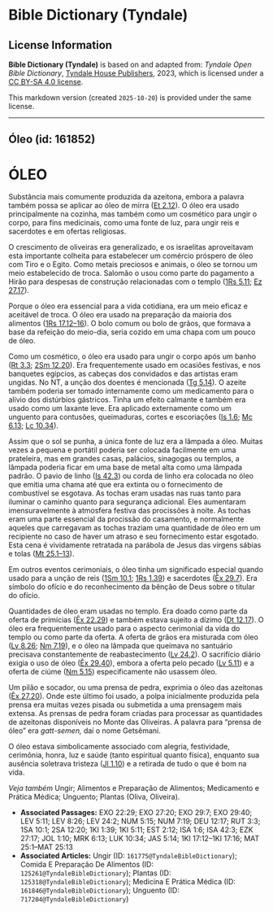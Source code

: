 # Bible Dictionary (Tyndale)

## License Information

**Bible Dictionary (Tyndale)** is based on and adapted from: _Tyndale Open Bible Dictionary_, [Tyndale House Publishers](https://tyndaleopenresources.com/), 2023, which is licensed under a [CC BY-SA 4.0 license](https://creativecommons.org/licenses/by-sa/4.0/legalcode.en).

This markdown version (created `2025-10-20`) is provided under the same license.



--------------------------------

## Óleo (id: 161852)

ÓLEO
====

Substância mais comumente produzida da azeitona, embora a palavra também possa se aplicar ao óleo de mirra ([Et 2\.12](https://ref.ly/Esth2:12)). O óleo era usado principalmente na cozinha, mas também como um cosmético para ungir o corpo, para fins medicinais, como uma fonte de luz, para ungir reis e sacerdotes e em ofertas religiosas.

O crescimento de oliveiras era generalizado, e os israelitas aproveitavam esta importante colheita para estabelecer um comércio próspero de óleo com Tiro e o Egito. Como metais preciosos e animais, o óleo se tornou um meio estabelecido de troca. Salomão o usou como parte do pagamento a Hirão para despesas de construção relacionadas com o templo ([1Rs 5\.11](https://ref.ly/1Kgs5:11); [Ez 27\.17](https://ref.ly/Ezek27:17)).

Porque o óleo era essencial para a vida cotidiana, era um meio eficaz e aceitável de troca. O óleo era usado na preparação da maioria dos alimentos ([1Rs 17\.12–16](https://ref.ly/1Kgs17:12-1Kgs17:16)). O bolo comum ou bolo de grãos, que formava a base da refeição do meio\-dia, seria cozido em uma chapa com um pouco de óleo.

Como um cosmético, o óleo era usado para ungir o corpo após um banho ([Rt 3\.3](https://ref.ly/Ruth3:3); [2Sm 12\.20](https://ref.ly/2Sam12:20)). Era frequentemente usado em ocasiões festivas, e nos banquetes egípcios, as cabeças dos convidados e das artistas eram ungidas. No NT, a unção dos doentes é mencionada ([Tg 5\.14](https://ref.ly/Jas5:14)). O azeite também poderia ser tomado internamente como um medicamento para o alívio dos distúrbios gástricos. Tinha um efeito calmante e também era usado como um laxante leve. Era aplicado externamente como um unguento para contusões, queimaduras, cortes e escoriações ([Is 1\.6](https://ref.ly/Isa1:6); [Mc 6\.13](https://ref.ly/Mark6:13); [Lc 10\.34](https://ref.ly/Luke10:34)).

Assim que o sol se punha, a única fonte de luz era a lâmpada a óleo. Muitas vezes a pequena e portátil poderia ser colocada facilmente em uma prateleira, mas em grandes casas, palácios, sinagogas ou templos, a lâmpada poderia ficar em uma base de metal alta como uma lâmpada padrão. O pavio de linho ([Is 42\.3](https://ref.ly/Isa42:3)) ou corda de linho era colocada no óleo que emitia uma chama até que era extinta ou o fornecimento de combustível se esgotava. As tochas eram usadas nas ruas tanto para iluminar o caminho quanto para segurança adicional. Eles aumentaram imensuravelmente à atmosfera festiva das procissões à noite. As tochas eram uma parte essencial da procissão do casamento, e normalmente aqueles que carregavam as tochas traziam uma quantidade de óleo em um recipiente no caso de haver um atraso e seu fornecimento estar esgotado. Esta cena é vividamente retratada na parábola de Jesus das virgens sábias e tolas ([Mt 25\.1–13](https://ref.ly/Matt25:1-Matt25:13)).

Em outros eventos cerimoniais, o óleo tinha um significado especial quando usado para a unção de reis ([1Sm 10\.1](https://ref.ly/1Sam10:1); [1Rs 1\.39](https://ref.ly/1Kgs1:39)) e sacerdotes ([Êx 29\.7](https://ref.ly/Exod29:7)). Era símbolo do ofício e do reconhecimento da bênção de Deus sobre o titular do ofício.

Quantidades de óleo eram usadas no templo. Era doado como parte da oferta de primícias ([Êx 22\.29](https://ref.ly/Exod22:29)) e também estava sujeito a dízimo ([Dt 12\.17](https://ref.ly/Deut12:17)). O óleo era frequentemente usado para o aspecto cerimonial da vida do templo ou como parte da oferta. A oferta de grãos era misturada com óleo ([Lv 8\.26](https://ref.ly/Lev8:26); [Nm 7\.19](https://ref.ly/Num7:19)), e o óleo na lâmpada que queimava no santuário precisava constantemente de reabastecimento ([Lv 24\.2](https://ref.ly/Lev24:2)). O sacrifício diário exigia o uso de óleo ([Êx 29\.40](https://ref.ly/Exod29:40)), embora a oferta pelo pecado ([Lv 5\.11](https://ref.ly/Lev5:11)) e a oferta de ciúme ([Nm 5\.15](https://ref.ly/Num5:15)) especificamente não usassem óleo.

Um pilão e socador, ou uma prensa de pedra, exprimia o óleo das azeitonas ([Êx 27\.20](https://ref.ly/Exod27:20)). Onde este último foi usado, a polpa inicialmente produzida pela prensa era muitas vezes pisada ou submetida a uma prensagem mais extensa. As prensas de pedra foram criadas para processar as quantidades de azeitonas disponíveis no Monte das Oliveiras. A palavra para “prensa de óleo” era *gatt\-semen,* daí o nome Getsêmani.

O óleo estava simbolicamente associado com alegria, festividade, cerimônia, honra, luz e saúde (tanto espiritual quanto física), enquanto sua ausência soletrava tristeza ([Jl 1\.10](https://ref.ly/Joel1:10)) e a retirada de tudo o que é bom na vida.

*Veja também* Ungir; Alimentos e Preparação de Alimentos; Medicamento e Prática Médica; Unguento; Plantas (Oliva, Oliveira).

* **Associated Passages:** EXO 22:29; EXO 27:20; EXO 29:7; EXO 29:40; LEV 5:11; LEV 8:26; LEV 24:2; NUM 5:15; NUM 7:19; DEU 12:17; RUT 3:3; 1SA 10:1; 2SA 12:20; 1KI 1:39; 1KI 5:11; EST 2:12; ISA 1:6; ISA 42:3; EZK 27:17; JOL 1:10; MRK 6:13; LUK 10:34; JAS 5:14; 1KI 17:12–1KI 17:16; MAT 25:1–MAT 25:13
* **Associated Articles:** Ungir (ID: `161775@TyndaleBibleDictionary`); Comida E Preparação De Alimentos (ID: `125261@TyndaleBibleDictionary`); Plantas (ID: `125318@TyndaleBibleDictionary`); Medicina E Prática Médica (ID: `161846@TyndaleBibleDictionary`); Unguento (ID: `717204@TyndaleBibleDictionary`)


